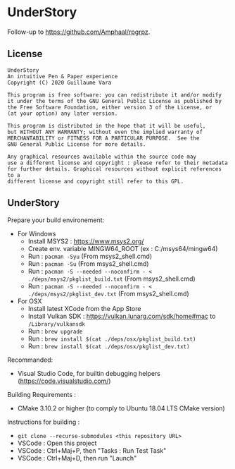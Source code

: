 # UnderStory

Follow-up to https://github.com/Amphaal/rpgrpz.

## License
    UnderStory
    An intuitive Pen & Paper experience
    Copyright (C) 2020 Guillaume Vara

    This program is free software: you can redistribute it and/or modify
    it under the terms of the GNU General Public License as published by
    the Free Software Foundation, either version 3 of the License, or
    (at your option) any later version.

    This program is distributed in the hope that it will be useful,
    but WITHOUT ANY WARRANTY; without even the implied warranty of
    MERCHANTABILITY or FITNESS FOR A PARTICULAR PURPOSE.  See the
    GNU General Public License for more details.

    Any graphical resources available within the source code may
    use a different license and copyright : please refer to their metadata
    for further details. Graphical resources without explicit references to a
    different license and copyright still refer to this GPL.

## UnderStory

Prepare your build environement:

-   For Windows
    -   Install MSYS2 : <https://www.msys2.org/>
    -   Create env. variable MINGW64_ROOT (ex : C:/msys64/mingw64)
    -   Run : `pacman -Syu` (From msys2_shell.cmd)
    -   Run : `pacman -Su` (From msys2_shell.cmd)
    -   Run : `pacman -S --needed --noconfirm - < ./deps/msys2/pkglist_build.txt` (From msys2_shell.cmd)
    -   Run : `pacman -S --needed --noconfirm - < ./deps/msys2/pkglist_dev.txt` (From msys2_shell.cmd)
-   For OSX
    -   Install latest XCode from the App Store
    -   Install Vulkan SDK : <https://vulkan.lunarg.com/sdk/home#mac> to `/Library/vulkansdk`
    -   Run : `brew upgrade`
    -   Run : `brew install $(cat ./deps/osx/pkglist_build.txt)`
    -   Run : `brew install $(cat ./deps/osx/pkglist_dev.txt)`

Recommanded:

-   Visual Studio Code, for builtin debugging helpers (<https://code.visualstudio.com/>)

Building Requirements :

-   CMake 3.10.2 or higher (to comply to Ubuntu 18.04 LTS CMake version)

Instructions for building :

-   `git clone --recurse-submodules <this repository URL>`
-   VSCode : Open this project
-   VSCode : Ctrl+Maj+P, then "Tasks : Run Test Task"
-   VSCode : Ctrl+Maj+D, then run "Launch"
